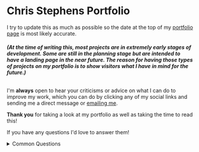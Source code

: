 # Chris Stephens Portfolio
I try to update this as much as possible so the date at the top of my [portfolio page](https://nulllDev.github.io) is most likely accurate.

###### **(At the time of writing this, most projects are in extremely early stages of development. Some are still in the planning stage but are intended to have a landing page in the near future. The reason for having those types of projects on my portfolio is to show visitors what I have in mind for the future.)**

I'm **always** open to hear your criticisms or advice on what I can do to improve my work, which you can do by clicking any of my social links and sending me a direct message or [emailing me](mailto:stephenschriswork@gmail.com).

**Thank you** for taking a look at my portfolio as well as taking the time to read this!

If you have any questions I'd love to answer them!

<details>

<summary>Common Questions</summary>
<br>
Q: Why is your porftolio page so simple? It doesn't exactly show off your skills...
<br>
A: I prefer to display my skillset through my projects. Therefore, my portfolio page acts as a glossary, which makes it easier to navigate.

</details>
